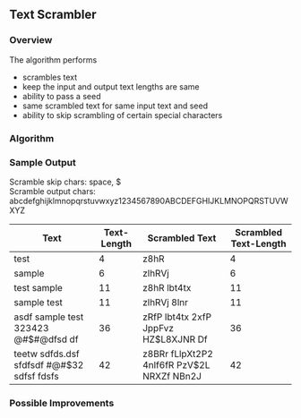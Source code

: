 ## Text Scrambler
### Overview
The algorithm performs
- scrambles text
- keep the input and output text lengths are same
- ability to pass a seed
- same scrambled text for same input text and seed
- ability to skip scrambling of certain special characters

### Algorithm


### Sample Output
Scramble skip chars: space, $  
Scramble output chars: abcdefghijklmnopqrstuvwxyz1234567890ABCDEFGHIJKLMNOPQRSTUVWXYZ 

|Text|Text-Length|Scrambled Text|Scrambled Text-Length|
|-----------|-----------|-----------|-----------|
|test|4|z8hR|4|
|sample|6|zlhRVj|6|
|test sample|11|z8hR lbt4tx|11|
|sample test|11|zlhRVj 8lnr|11|
|asdf sample test 323423 @#$#@dfsd df|36|zRfP lbt4tx 2xfP JppFvz HZ$L8XJNR Df|36|
|teetw sdfds.dsf sfdfsdf #@#$32 sdfsf fdsfs|42|z8BRr fLlpXt2P2 4nlf6fR PzV$2L NRXZf NBn2J|42|

### Possible Improvements

